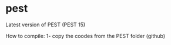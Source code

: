 # pest
Latest version of PEST (PEST 15)

How to compile: 
1- copy the coodes from the PEST folder (github)

